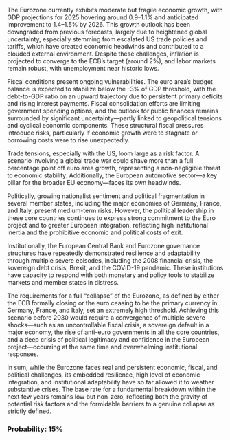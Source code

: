 The Eurozone currently exhibits moderate but fragile economic growth, with GDP projections for 2025 hovering around 0.9–1.1% and anticipated improvement to 1.4–1.5% by 2026. This growth outlook has been downgraded from previous forecasts, largely due to heightened global uncertainty, especially stemming from escalated US trade policies and tariffs, which have created economic headwinds and contributed to a clouded external environment. Despite these challenges, inflation is projected to converge to the ECB’s target (around 2%), and labor markets remain robust, with unemployment near historic lows.

Fiscal conditions present ongoing vulnerabilities. The euro area’s budget balance is expected to stabilize below the -3% of GDP threshold, with the debt-to-GDP ratio on an upward trajectory due to persistent primary deficits and rising interest payments. Fiscal consolidation efforts are limiting government spending options, and the outlook for public finances remains surrounded by significant uncertainty—partly linked to geopolitical tensions and cyclical economic components. These structural fiscal pressures introduce risks, particularly if economic growth were to stagnate or borrowing costs were to rise unexpectedly.

Trade tensions, especially with the US, loom large as a risk factor. A scenario involving a global trade war could shave more than a full percentage point off euro area growth, representing a non-negligible threat to economic stability. Additionally, the European automotive sector—a key pillar for the broader EU economy—faces its own headwinds.

Politically, growing nationalist sentiment and political fragmentation in several member states, including the major economies of Germany, France, and Italy, present medium-term risks. However, the political leadership in these core countries continues to express strong commitment to the Euro project and to greater European integration, reflecting high institutional inertia and the prohibitive economic and political costs of exit.

Institutionally, the European Central Bank and Eurozone governance structures have repeatedly demonstrated resilience and adaptability through multiple severe episodes, including the 2008 financial crisis, the sovereign debt crisis, Brexit, and the COVID-19 pandemic. These institutions have capacity to respond with both monetary and policy tools to stabilize markets and member states in distress.

The requirements for a full “collapse” of the Eurozone, as defined by either the ECB formally closing or the euro ceasing to be the primary currency in Germany, France, and Italy, set an extremely high threshold. Achieving this scenario before 2030 would require a convergence of multiple severe shocks—such as an uncontrollable fiscal crisis, a sovereign default in a major economy, the rise of anti-euro governments in all the core countries, and a deep crisis of political legitimacy and confidence in the European project—occurring at the same time and overwhelming institutional responses.

In sum, while the Eurozone faces real and persistent economic, fiscal, and political challenges, its embedded resilience, high level of economic integration, and institutional adaptability have so far allowed it to weather substantive crises. The base rate for a fundamental breakdown within the next few years remains low but non-zero, reflecting both the gravity of potential risk factors and the formidable barriers to a genuine collapse as strictly defined.

### Probability: 15%